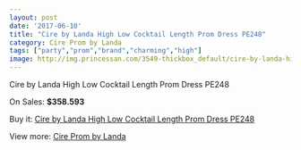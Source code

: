 ```yaml
---
layout: post
date: '2017-06-10'
title: "Cire by Landa High Low Cocktail Length Prom Dress PE248"
category: Cire Prom by Landa
tags: ["party","prom","brand","charming","high"]
image: http://img.princessan.com/3549-thickbox_default/cire-by-landa-high-low-cocktail-length-prom-dress-pe248.jpg
---
```

Cire by Landa High Low Cocktail Length Prom Dress PE248

On Sales: **$358.593**
<a href="https://www.princessan.com/en/cire-prom-by-landa/1632-cire-by-landa-high-low-cocktail-length-prom-dress-pe248.html"><amp-img layout="responsive" width="600" height="600" src="//img.princessan.com/3549-thickbox_default/cire-by-landa-high-low-cocktail-length-prom-dress-pe248.jpg" alt="Cire by Landa High Low Cocktail Length Prom Dress PE248 0" /></a>
<a href="https://www.princessan.com/en/cire-prom-by-landa/1632-cire-by-landa-high-low-cocktail-length-prom-dress-pe248.html"><amp-img layout="responsive" width="600" height="600" src="//img.princessan.com/3550-thickbox_default/cire-by-landa-high-low-cocktail-length-prom-dress-pe248.jpg" alt="Cire by Landa High Low Cocktail Length Prom Dress PE248 1" /></a>

Buy it: [Cire by Landa High Low Cocktail Length Prom Dress PE248](https://www.princessan.com/en/cire-prom-by-landa/1632-cire-by-landa-high-low-cocktail-length-prom-dress-pe248.html "Cire by Landa High Low Cocktail Length Prom Dress PE248")

View more: [Cire Prom by Landa](https://www.princessan.com/en/15-cire-prom-by-landa "Cire Prom by Landa")